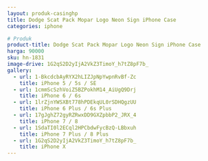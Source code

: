 ```yaml
---
layout: produk-casinghp
title: Dodge Scat Pack Mopar Logo Neon Sign iPhone Case
categories: iphone

# Produk
product-title: Dodge Scat Pack Mopar Logo Neon Sign iPhone Case
harga: 90000
sku: hn-1831
image-drive: 1G2qS2D2yIjA2VkZ3TimoY_h7tZ8pF7b_
gallery:
  - url: 1-BkcdcbAyRYX2hLIZJpNpYwpnRvBf-Zc
    title: iPhone 5 / 5s / SE
  - url: 1cmmScSzhVoiZ5BZPokhM14_AiUgQ9Drj
    title: iPhone 6 / 6s
  - url: 1lrZjnYWSXBt778hPDEkqUL0rSDHQgzUU
    title: iPhone 6 Plus / 6s Plus
  - url: 17gJghZ72gyRZRwxDD9GXZpbbP2_JRX_4
    title: iPhone 7 / 8
  - url: 1SdaTI0l2ECql2HPCbdwFycBzQ-LBbxuh
    title: iPhone 7 Plus / 8 Plus
  - url: 1G2qS2D2yIjA2VkZ3TimoY_h7tZ8pF7b_
    title: iPhone X
---
```

